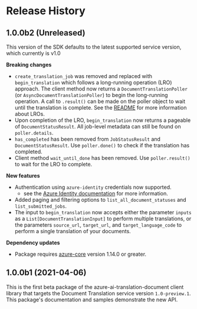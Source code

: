 # Release History

## 1.0.0b2 (Unreleased)

This version of the SDK defaults to the latest supported service version, which currently is v1.0

**Breaking changes**

- `create_translation_job` was removed and replaced with `begin_translation` which follows a long-running operation (LRO)
approach. The client method now returns a `DocumentTranslationPoller` (or `AsyncDocumentTranslationPoller`) to begin the 
long-running operation. A call to `.result()` can be made on the poller object to wait until the translation is complete. 
See the [README](https://github.com/Azure/azure-sdk-for-python/blob/master/sdk/translation/azure-ai-translation-document/README.md) for more information about LROs.
- Upon completion of the LRO, `begin_translation` now returns a pageable of `DocumentStatusResult`. All job-level metadata can still
be found on `poller.details`.
- `has_completed` has been removed from `JobStatusResult` and `DocumentStatusResult`. Use `poller.done()` to check if the 
translation has completed.
- Client method `wait_until_done` has been removed. Use `poller.result()` to wait for the LRO to complete.

**New features**

- Authentication using `azure-identity` credentials now supported.
  - see the [Azure Identity documentation](https://github.com/Azure/azure-sdk-for-python/blob/master/sdk/identity/azure-identity/README.md) for more information.
- Added paging and filtering options to `list_all_document_statuses` and `list_submitted_jobs`.
- The input to `begin_translation` now accepts either the parameter `inputs` as a `List[DocumentTranslationInput]` to
perform multiple translations, or the parameters `source_url`, `target_url`, and `target_language_code` to perform a
single translation of your documents.

**Dependency updates**

- Package requires [azure-core](https://pypi.org/project/azure-core/) version 1.14.0 or greater.

## 1.0.0b1 (2021-04-06)

This is the first beta package of the azure-ai-translation-document client library that targets the Document Translation 
service version `1.0-preview.1`. This package's documentation and samples demonstrate the new API.
